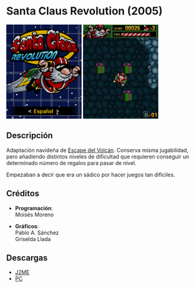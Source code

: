 # Santa Claus Revolution (2005)
[<img src="screenshots/SantaRev_menu.png" width="200"/>](screenshots/SantaRev_menu.png)
[<img src="screenshots/SantaRev_game.png" width="200"/>](screenshots/SantaRev_game.png)

## Descripción
Adaptación navideña de [Escape del Volcán](Escape.md). Conserva misma jugabilidad, pero añadiendo distintos niveles de dificultad que requieren conseguir un determinado número de regalos para pasar de nivel.

Empezaban a decir que era un sádico por hacer juegos tan difíciles.

## Créditos
- **Programación**:<br>
Moisés Moreno

- **Gráficos**:<br>
Pablo A. Sánchez<br>
Griselda Llada

## Descargas
- [J2ME](jars/j2me/SantaRev_176x220.jar?raw=true)
- [PC](jars/pc/SantaRev.jar?raw=true)